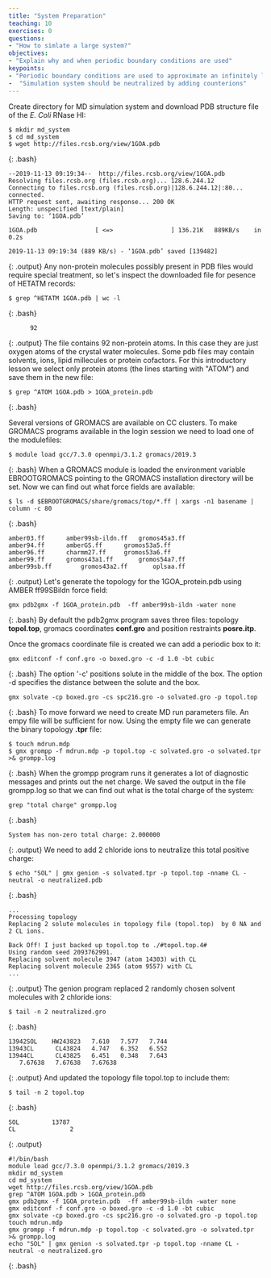 ```yaml
---
title: "System Preparation"
teaching: 10
exercises: 0
questions:
- "How to simlate a large system?"
objectives:
- "Explain why and when periodic boundary conditions are used"
keypoints:
- "Periodic boundary conditions are used to approximate an infinitely large system"
-  "Simulation system should be neutralized by adding counterions"
---
```

 Create directory for MD simulation system and download PDB structure file of the *E. Coli* RNase HI:
~~~
$ mkdir md_system
$ cd md_system
$ wget http://files.rcsb.org/view/1GOA.pdb
~~~
{: .bash}
~~~
--2019-11-13 09:19:34--  http://files.rcsb.org/view/1GOA.pdb
Resolving files.rcsb.org (files.rcsb.org)... 128.6.244.12
Connecting to files.rcsb.org (files.rcsb.org)|128.6.244.12|:80... connected.
HTTP request sent, awaiting response... 200 OK
Length: unspecified [text/plain]
Saving to: ‘1GOA.pdb’

1GOA.pdb                [ <=>                ] 136.21K   889KB/s    in 0.2s

2019-11-13 09:19:34 (889 KB/s) - ‘1GOA.pdb’ saved [139482]
~~~
{: .output}
Any non-protein molecules possibly present in PDB files would require special treatment, so let's inspect the downloaded file for pesence of HETATM records:
~~~
$ grep ^HETATM 1GOA.pdb | wc -l
~~~
{: .bash}
~~~
      92
~~~
{: .output}
The file contains 92 non-protein atoms. In this case they are just oxygen atoms of the crystal water molecules. Some pdb files may contain solvents, ions, lipid millecules or protein cofactors. For this introductory lesson we select only protein atoms (the lines starting with "ATOM") and save them in the new file:
~~~
$ grep ^ATOM 1GOA.pdb > 1GOA_protein.pdb
~~~
{: .bash}

Several versions of GROMACS are available on CC clusters. To make GROMACS programs available in the login session we need to load one of the modulefiles:
~~~
$ module load gcc/7.3.0 openmpi/3.1.2 gromacs/2019.3
~~~
{: .bash}
When a GROMACS module is loaded the environment variable EBROOTGROMACS pointing to the GROMACS installation directory will be set. Now we can find out what force fields are available:
~~~
$ ls -d $EBROOTGROMACS/share/gromacs/top/*.ff | xargs -n1 basename | column -c 80
~~~
{: .bash}
~~~
amber03.ff		amber99sb-ildn.ff	gromos45a3.ff
amber94.ff		amberGS.ff		gromos53a5.ff
amber96.ff		charmm27.ff		gromos53a6.ff
amber99.ff		gromos43a1.ff		gromos54a7.ff
amber99sb.ff		gromos43a2.ff		oplsaa.ff
~~~
{: .output}
Let's generate the topology for the 1GOA_protein.pdb using AMBER ff99SBildn force field:
~~~
gmx pdb2gmx -f 1GOA_protein.pdb  -ff amber99sb-ildn -water none
~~~
{: .bash}
By default the pdb2gmx program saves three files: topology **topol.top**, gromacs coordinates **conf.gro** and position restraints **posre.itp**.

Once the gromacs coordinate file is created we can add a periodic box to it:
~~~
gmx editconf -f conf.gro -o boxed.gro -c -d 1.0 -bt cubic
~~~
{: .bash}
The option '-c' positions solute in the middle of the box. The option -d specifies the distance between the solute and the box.

~~~
gmx solvate -cp boxed.gro -cs spc216.gro -o solvated.gro -p topol.top
~~~
{: .bash}
 To move forward we need to create MD run parameters file. An empy file will be sufficient for now. Using the empty file we can generate the binary topology **.tpr** file:
~~~
$ touch mdrun.mdp
$ gmx grompp -f mdrun.mdp -p topol.top -c solvated.gro -o solvated.tpr >& grompp.log
~~~
{: .bash}
When the grompp program runs it generates a lot of diagnostic messages and prints out the net charge. We saved the output in the file grompp.log so that we can find out what is the total charge of the system:
~~~
grep "total charge" grompp.log
~~~
{: .bash}
~~~
System has non-zero total charge: 2.000000
~~~
{: .output}
We need to add 2 chloride ions to neutralize this total positive charge:
~~~
$ echo "SOL" | gmx genion -s solvated.tpr -p topol.top -nname CL -neutral -o neutralized.pdb
~~~
{: .bash}
~~~
...
Processing topology
Replacing 2 solute molecules in topology file (topol.top)  by 0 NA and 2 CL ions.

Back Off! I just backed up topol.top to ./#topol.top.4#
Using random seed 2093762991.
Replacing solvent molecule 3947 (atom 14303) with CL
Replacing solvent molecule 2365 (atom 9557) with CL
...
~~~
{: .output}
The genion program replaced 2 randomly chosen solvent molecules with 2 chloride ions:
~~~
$ tail -n 2 neutralized.gro
~~~
{: .bash}
~~~
13942SOL    HW243823   7.610   7.577   7.744
13943CL      CL43824   4.747   6.352   6.552
13944CL      CL43825   6.451   0.348   7.643
   7.67638   7.67638   7.67638
~~~
{: .output}
And updated the topology file topol.top to include them:
~~~
$ tail -n 2 topol.top
~~~
{: .bash}
~~~
SOL         13787
CL               2
~~~
{: .output}

~~~
#!/bin/bash
module load gcc/7.3.0 openmpi/3.1.2 gromacs/2019.3
mkdir md_system
cd md_system
wget http://files.rcsb.org/view/1GOA.pdb
grep ^ATOM 1GOA.pdb > 1GOA_protein.pdb
gmx pdb2gmx -f 1GOA_protein.pdb  -ff amber99sb-ildn -water none
gmx editconf -f conf.gro -o boxed.gro -c -d 1.0 -bt cubic
gmx solvate -cp boxed.gro -cs spc216.gro -o solvated.gro -p topol.top
touch mdrun.mdp
gmx grompp -f mdrun.mdp -p topol.top -c solvated.gro -o solvated.tpr >& grompp.log
echo "SOL" | gmx genion -s solvated.tpr -p topol.top -nname CL -neutral -o neutralized.gro
~~~
{: .bash}

